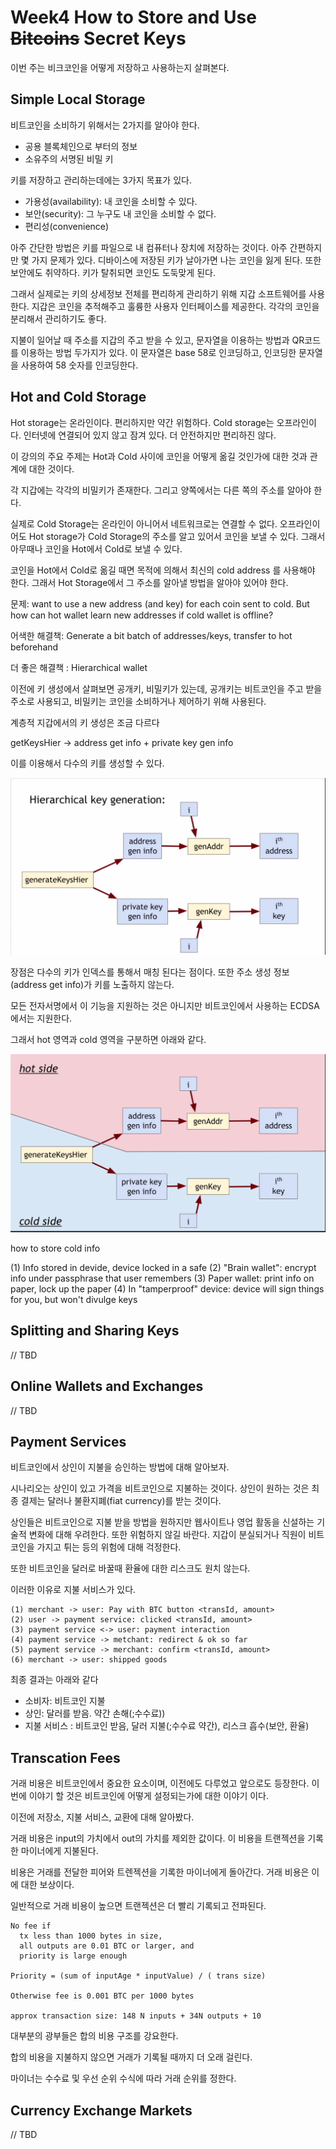 # Week4 How to Store and Use ~~Bitcoins~~ Secret Keys

이번 주는 비크코인을 어떻게 저장하고 사용하는지 살펴본다.

## Simple Local Storage

비트코인을 소비하기 위해서는 2가지를 알아야 한다.

* 공용 블록체인으로 부터의 정보
* 소유주의 서명된 비밀 키

키를 저장하고 관리하는데에는 3가지 목표가 있다.

* 가용성(availability): 내 코인을 소비할 수 있다.
* 보안(security): 그 누구도 내 코인을 소비할 수 없다.
* 편리성(convenience)

아주 간단한 방법은 키를 파일으로 내 컴퓨터나 장치에 저장하는 것이다. 아주 간편하지만 몇 가지 문제가 있다. 디바이스에 저장된 키가 날아가면 나는 코인을 잃게 된다. 또한 보안에도 취약하다. 키가 탈취되면 코인도 도둑맞게 된다.

그래서 실제로는 키의 상세정보 전체를 편리하게 관리하기 위해 지갑 소프트웨어를 사용한다. 지갑은 코인을 추적해주고 훌륭한 사용자 인터페이스를 제공한다. 각각의 코인을 분리해서 관리하기도 좋다.

지불이 일어날 때 주소를 지갑의 주고 받을 수 있고, 문자열을 이용하는 방법과 QR코드를 이용하는 방법 두가지가 있다. 이 문자열은 base 58로 인코딩하고, 인코딩한 문자열을 사용하여 58 숫자를 인코딩한다.

## Hot and Cold Storage

Hot storage는 온라인이다. 편리하지만 약간 위험하다. Cold storage는 오프라인이다. 인터넷에 연결되어 있지 않고 잠겨 있다. 더 안전하지만 편리하진 않다.

이 강의의 주요 주제는 Hot과 Cold 사이에 코인을 어떻게 옮길 것인가에 대한 것과 관계에 대한 것이다.

각 지갑에는 각각의 비밀키가 존재한다. 그리고 양쪽에서는 다른 쪽의 주소를 알아야 한다.

실제로 Cold Storage는 온라인이 아니어서 네트워크로는 연결할 수 없다. 오프라인이어도 Hot storage가 Cold Storage의 주소를 알고 있어서 코인을 보낼 수 있다. 그래서 아무때나 코인을 Hot에서 Cold로 보낼 수 있다. 

코인을 Hot에서 Cold로 옮길 때면 목적에 의해서 최신의 cold address 를 사용해야 한다. 그래서 Hot Storage에서 그 주소를 알아낼 방법을 알아야 있어야 한다.

문제:  want to use a new address (and key) for each coin sent to cold. But how can hot wallet learn new addresses if cold wallet is offline?

어색한 해결책: Generate a bit batch of addresses/keys, transfer to hot beforehand

더 좋은 해결책 : Hierarchical wallet

이전에 키 생성에서 살펴보면 공개키, 비밀키가 있는데, 공개키는 비트코인을 주고 받을 주소로 사용되고, 비밀키는 코인을 소비하거나 제어하기 위해 사용된다.

계층적 지갑에서의 키 생성은 조금 다르다

getKeysHier -> address get info + private key gen info

이를 이용해서 다수의 키를 생성할 수 있다.

![hierarchical-key-generation](./hierarchical-key-generation.png)

장점은 다수의 키가 인덱스를 통해서 매칭 된다는 점이다. 또한 주소 생성 정보(address get info)가 키를 노출하지 않는다.

모든 전자서명에서 이 기능을 지원하는 것은 아니지만 비트코인에서 사용하는 ECDSA에서는 지원한다.

그래서 hot 영역과 cold 영역을 구분하면 아래와 같다.

![hot-cold-side](./hot-cold-side.png)

how to store cold info

(1) Info stored in devide, device locked in a safe
(2) "Brain wallet": encrypt info under passphrase that user remembers
(3) Paper wallet: print info on paper, lock up the paper
(4) In "tamperproof" device: device will sign things for you, but won't divulge keys


## Splitting and Sharing Keys

// TBD

## Online Wallets and Exchanges

// TBD

## Payment Services

비트코인에서 상인이 지불을 승인하는 방법에 대해 알아보자.

시나리오는 상인이 있고 가격을 비트코인으로 지불하는 것이다. 상인이 원하는 것은 최종 결제는 달러나 불환지폐(fiat currency)를 받는 것이다.

상인들은 비트코인으로 지불 받을 방법을 원하지만 웹사이트나 영업 활동을 신설하는 기술적 변화에 대해 우려한다. 또한 위험하지 않길 바란다. 지갑이 분실되거나 직원이 비트코인을 가지고 튀는 등의 위험에 대해 걱정한다.

또한 비트코인을 달러로 바꿀때 환율에 대한 리스크도 원치 않는다.

이러한 이유로 지불 서비스가 있다.

```
(1) merchant -> user: Pay with BTC button <transId, amount>
(2) user -> payment service: clicked <transId, amount>
(3) payment service <-> user: payment interaction
(4) payment service -> metchant: redirect & ok so far
(5) payment service -> merchant: confirm <transId, amount>
(6) merchant -> user: shipped goods
```

최종 결과는 아래와 같다

* 소비자: 비트코인 지불
* 상인: 달러를 받음. 약간 손해(;수수료))
* 지불 서비스 : 비트코인 받음, 달러 지불(;수수료 약간), 리스크 흡수(보안, 환율)

## Transcation Fees

거래 비용은 비트코인에서 중요한 요소이며, 이전에도 다루었고 앞으로도 등장한다. 이번에 이야기 할 것은 비트코인에 어떻게 설정되는가에 대한 이야기 이다.

이전에 저장소, 지불 서비스, 교환에 대해 알아봤다.

거래 비용은 input의 가치에서 out의 가치를 제외한 값이다. 이 비용을 트랜젝션을 기록한 마이너에게 지불된다.

비용은 거래를 전달한 피어와 트렌젝션을 기록한 마이너에게 돌아간다. 거래 비용은 이에 대한 보상이다.

일반적으로 거래 비용이 높으면 트랜젝션은 더 빨리 기록되고 전파된다.

```
No fee if
  tx less than 1000 bytes in size,
  all outputs are 0.01 BTC or larger, and
  priority is large enough

Priority = (sum of inputAge * inputValue) / ( trans size)

Otherwise fee is 0.001 BTC per 1000 bytes

approx transaction size: 148 N inputs + 34N outputs + 10
```

대부분의 광부들은 합의 비용 구조를 강요한다.

합의 비용을 지불하지 않으면 거래가 기록될 때까지 더 오래 걸린다.

마이너는 수수료 및 우선 순위 수식에 따라 거래 순위를 정한다.

## Currency Exchange Markets

// TBD